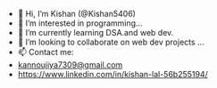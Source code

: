 - 👋 Hi, I’m  Kishan (@Kishan5406)
- 👀 I’m interested in programming...
- 🌱 I’m currently learning DSA.and web dev.
- 💞️ I’m looking to collaborate on web dev projects ...
- 📫 Contact me:
- kannoujiya7309@gmail.com
- https://www.linkedin.com/in/kishan-lal-56b255194/
<!---
Kishan5406/Kishan5406 is a ✨ special ✨ repository because its `README.md` (this file) appears on your GitHub profile.
You can click the Preview link to take a look at your changes.
--->
